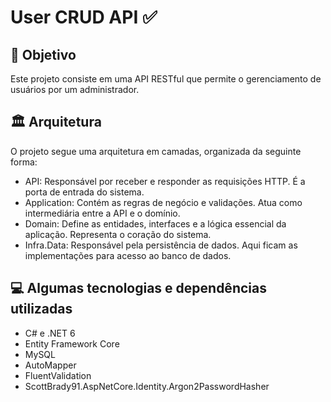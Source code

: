 # User CRUD API ✅

## 🎯 Objetivo
Este projeto consiste em uma API RESTful que permite o gerenciamento de usuários por um administrador.

## 🏛️ Arquitetura
O projeto segue uma arquitetura em camadas, organizada da seguinte forma:
- API: Responsável por receber e responder as requisições HTTP. É a porta de entrada do sistema.
- Application: Contém as regras de negócio e validações. Atua como intermediária entre a API e o domínio.
- Domain: Define as entidades, interfaces e a lógica essencial da aplicação. Representa o coração do sistema.
- Infra.Data: Responsável pela persistência de dados. Aqui ficam as implementações para acesso ao banco de dados.

## 💻 Algumas tecnologias e dependências utilizadas
- C# e .NET 6
- Entity Framework Core
- MySQL
- AutoMapper
- FluentValidation
- ScottBrady91.AspNetCore.Identity.Argon2PasswordHasher
